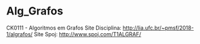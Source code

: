 # Alg_Grafos
CK0111 - Algoritmos em Grafos
Site Disciplina: http://lia.ufc.br/~pmsf/2018-1/algrafos/
Site Spoj: http://www.spoj.com/T1ALGRAF/
